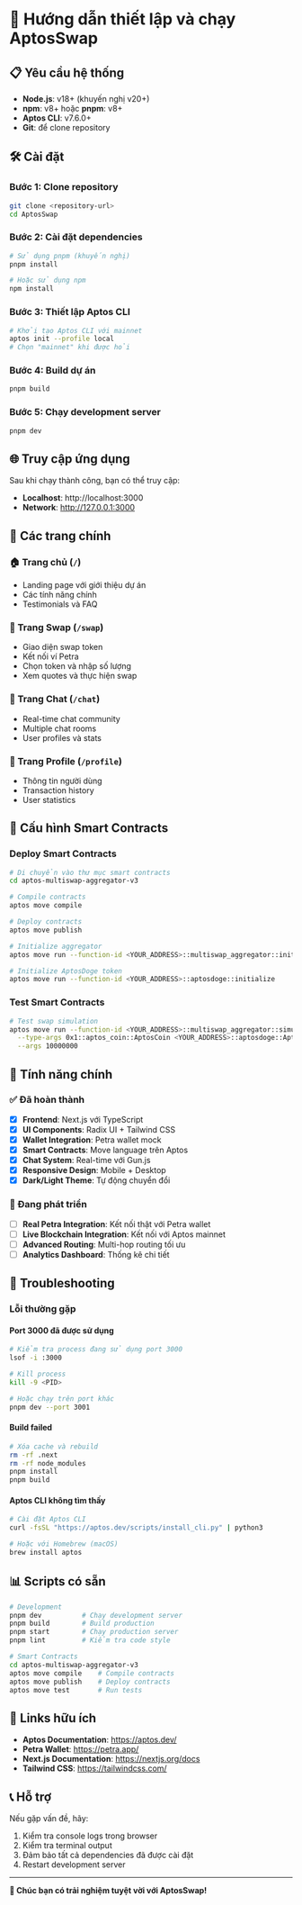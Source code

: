 # 🚀 Hướng dẫn thiết lập và chạy AptosSwap

## 📋 Yêu cầu hệ thống

- **Node.js**: v18+ (khuyến nghị v20+)
- **npm**: v8+ hoặc **pnpm**: v8+
- **Aptos CLI**: v7.6.0+
- **Git**: để clone repository

## 🛠️ Cài đặt

### **Bước 1: Clone repository**
```bash
git clone <repository-url>
cd AptosSwap
```

### **Bước 2: Cài đặt dependencies**
```bash
# Sử dụng pnpm (khuyến nghị)
pnpm install

# Hoặc sử dụng npm
npm install
```

### **Bước 3: Thiết lập Aptos CLI**
```bash
# Khởi tạo Aptos CLI với mainnet
aptos init --profile local
# Chọn "mainnet" khi được hỏi
```

### **Bước 4: Build dự án**
```bash
pnpm build
```

### **Bước 5: Chạy development server**
```bash
pnpm dev
```

## 🌐 Truy cập ứng dụng

Sau khi chạy thành công, bạn có thể truy cập:

- **Localhost**: http://localhost:3000
- **Network**: http://127.0.0.1:3000

## 📱 Các trang chính

### **🏠 Trang chủ** (`/`)
- Landing page với giới thiệu dự án
- Các tính năng chính
- Testimonials và FAQ

### **💱 Trang Swap** (`/swap`)
- Giao diện swap token
- Kết nối ví Petra
- Chọn token và nhập số lượng
- Xem quotes và thực hiện swap

### **💬 Trang Chat** (`/chat`)
- Real-time chat community
- Multiple chat rooms
- User profiles và stats

### **👤 Trang Profile** (`/profile`)
- Thông tin người dùng
- Transaction history
- User statistics

## 🔧 Cấu hình Smart Contracts

### **Deploy Smart Contracts**
```bash
# Di chuyển vào thư mục smart contracts
cd aptos-multiswap-aggregator-v3

# Compile contracts
aptos move compile

# Deploy contracts
aptos move publish

# Initialize aggregator
aptos move run --function-id <YOUR_ADDRESS>::multiswap_aggregator::initialize

# Initialize AptosDoge token
aptos move run --function-id <YOUR_ADDRESS>::aptosdoge::initialize
```

### **Test Smart Contracts**
```bash
# Test swap simulation
aptos move run --function-id <YOUR_ADDRESS>::multiswap_aggregator::simulate_swap \
  --type-args 0x1::aptos_coin::AptosCoin <YOUR_ADDRESS>::aptosdoge::AptosDoge \
  --args 10000000
```

## 🎯 Tính năng chính

### **✅ Đã hoàn thành**
- [x] **Frontend**: Next.js với TypeScript
- [x] **UI Components**: Radix UI + Tailwind CSS
- [x] **Wallet Integration**: Petra wallet mock
- [x] **Smart Contracts**: Move language trên Aptos
- [x] **Chat System**: Real-time với Gun.js
- [x] **Responsive Design**: Mobile + Desktop
- [x] **Dark/Light Theme**: Tự động chuyển đổi

### **🔄 Đang phát triển**
- [ ] **Real Petra Integration**: Kết nối thật với Petra wallet
- [ ] **Live Blockchain Integration**: Kết nối với Aptos mainnet
- [ ] **Advanced Routing**: Multi-hop routing tối ưu
- [ ] **Analytics Dashboard**: Thống kê chi tiết

## 🐛 Troubleshooting

### **Lỗi thường gặp**

#### **Port 3000 đã được sử dụng**
```bash
# Kiểm tra process đang sử dụng port 3000
lsof -i :3000

# Kill process
kill -9 <PID>

# Hoặc chạy trên port khác
pnpm dev --port 3001
```

#### **Build failed**
```bash
# Xóa cache và rebuild
rm -rf .next
rm -rf node_modules
pnpm install
pnpm build
```

#### **Aptos CLI không tìm thấy**
```bash
# Cài đặt Aptos CLI
curl -fsSL "https://aptos.dev/scripts/install_cli.py" | python3

# Hoặc với Homebrew (macOS)
brew install aptos
```

## 📊 Scripts có sẵn

```bash
# Development
pnpm dev          # Chạy development server
pnpm build        # Build production
pnpm start        # Chạy production server
pnpm lint         # Kiểm tra code style

# Smart Contracts
cd aptos-multiswap-aggregator-v3
aptos move compile    # Compile contracts
aptos move publish    # Deploy contracts
aptos move test       # Run tests
```

## 🔗 Links hữu ích

- **Aptos Documentation**: https://aptos.dev/
- **Petra Wallet**: https://petra.app/
- **Next.js Documentation**: https://nextjs.org/docs
- **Tailwind CSS**: https://tailwindcss.com/

## 📞 Hỗ trợ

Nếu gặp vấn đề, hãy:

1. Kiểm tra console logs trong browser
2. Kiểm tra terminal output
3. Đảm bảo tất cả dependencies đã được cài đặt
4. Restart development server

---

**🎉 Chúc bạn có trải nghiệm tuyệt vời với AptosSwap!** 